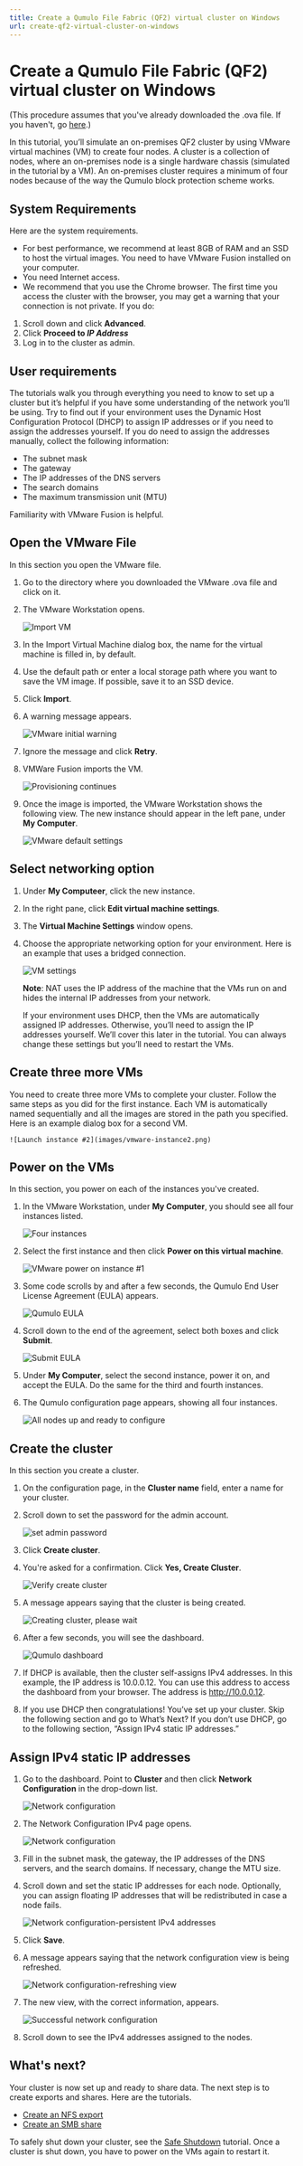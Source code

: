 ```yaml
---
title: Create a Qumulo File Fabric (QF2) virtual cluster on Windows
url: create-qf2-virtual-cluster-on-windows
---
```

# Create a Qumulo File Fabric (QF2) virtual cluster on Windows

(This procedure assumes that you've already downloaded the .ova file. If you haven't, go [here](/evaluate/download/vm).)

In this tutorial, you’ll simulate an on-premises QF2 cluster by using VMware virtual machines (VM) to create four nodes. A cluster is a collection of nodes, where an on-premises node is a single hardware chassis (simulated in the tutorial by a VM). An on-premises cluster requires a minimum of four nodes because of the way the Qumulo block protection scheme works.

## System Requirements
Here are the system requirements.

* For best performance, we recommend at least 8GB of RAM and an SSD to host the virtual images.
You need to have VMware Fusion installed on your computer.
* You need Internet access.
* We recommend that you use the Chrome browser. The first time you access the cluster with the browser, you may get a warning that your connection is not private. If you do:
1. Scroll down and click **Advanced**.
2. Click **Proceed to *IP Address***
3. Log in to the cluster as admin.

## User requirements
The tutorials walk you through everything you need to know to set up a cluster but it’s helpful if you have some understanding of the network you’ll be using. Try to find out if your environment uses the Dynamic Host Configuration Protocol (DHCP) to assign IP addresses or if you need to assign the addresses yourself. If you do need to assign the addresses manually, collect the following information:

* The subnet mask
* The gateway
* The IP addresses of the DNS servers
* The search domains
* The maximum transmission unit (MTU)

Familiarity with VMware Fusion is helpful.



## Open the VMware File
In this section you open the VMware file. 

1. Go to the directory where you downloaded the VMware .ova file and click on it. 
2. The VMware Workstation opens.
 
    ![Import VM](images/vmware-start-1.png)

 3. In the Import Virtual Machine dialog box, the name for the virtual machine is filled in, by default.
4. Use the default path or enter a local storage path where you want to save the VM image. If possible, save it to an SSD device.
3. Click **Import**. 
4. A warning message appears.

    ![VMware initial warning](images/vmware-warning.png)

5. Ignore the message and click **Retry**.
6. VMWare Fusion imports the VM.

    ![Provisioning continues](images/vmware-continues.png)

7. Once the image is imported, the VMware Workstation shows the following view. The new instance should appear in the left pane, under **My Computer**.

    ![VMware default settings](images/vmwaredefault.png)

## Select networking option
1. Under **My Computeer**, click the new instance.
2. In the right pane, click **Edit virtual machine settings**.
3. The **Virtual Machine Settings** window opens.
4. Choose the appropriate networking option for your environment. Here is an example that uses a bridged connection.

    ![VM settings](images/vmware-networksetting.png)

    **Note**: NAT uses the IP address of the machine that the VMs run on and hides the internal IP addresses from your network.

    If your environment uses DHCP, then the VMs are automatically assigned IP addresses. Otherwise, you’ll need to assign the IP addresses yourself. We’ll cover this later in the tutorial. You can always change these settings but you’ll need to restart the VMs.

## Create three more VMs

You need to create three more VMs to complete your cluster. Follow the same steps as you did for the first instance. Each VM is automatically named sequentially and all the images are stored in the path you specified. Here is an example dialog box for a second VM.

    ![Launch instance #2](images/vmware-instance2.png)

## Power on the VMs
In this section, you power on each of the instances you've created.

1. In the VMware Workstation, under **My Computer**, you should see all four instances listed.

    ![Four instances](images/vmware-4instances.png)

2. Select the first instance and then click **Power on this virtual machine**.

    ![VMware power on instance #1](images/vmware-poweron1.png)

3. Some code scrolls by and after a few seconds, the Qumulo End User License Agreement (EULA) appears.

    ![Qumulo EULA](images/vmware-eula-1.png)

4. Scroll down to the end of the agreement, select both boxes and click **Submit**.

    ![Submit EULA](images/vmware-eula-accept.png)

5. Under **My Computer**, select the second instance, power it on, and accept the EULA. Do the same for the third and fourth instances.

6. The Qumulo configuration page appears, showing all four instances.

    ![All nodes up and ready to configure](images/vmware-4nodes-up.png)

## Create the cluster
In this section you create a cluster.

1. On the configuration page, in the **Cluster name** field, enter a name for your cluster.

2. Scroll down to set the password for the admin account.

    ![set admin password](images/vmware-setadminpassword.png)

3. Click **Create cluster**.

4. You're asked for a confirmation. Click **Yes, Create Cluster**. 

    ![Verify create cluster](images/vmware-createcluster-verify.png)

5. A message appears saying that the cluster is being created.

    ![Creating cluster, please wait](images/vmware-creatingcluster.png)

6. After a few seconds, you will see the dashboard.

    ![Qumulo dashboard](images/vmware-cluster-is-up.png)

7. If DHCP is available, then the cluster  self-assigns IPv4 addresses. In this example, the  IP address is 10.0.0.12. You can use this address to access the dashboard from your browser. The address is http://10.0.0.12.

8. If you use DHCP then congratulations! You’ve set up your cluster. Skip the following section and go to What’s Next? If you don’t use DHCP, go to the following section, “Assign IPv4 static IP addresses.” 

## Assign IPv4 static IP addresses

1. Go to the dashboard. Point to **Cluster** and then click **Network Configuration** in the drop-down list.

    ![Network configuration](images/cluster-network-configuration.png)

2. The Network Configuration IPv4 page opens. 

    ![Network configuration](images/network-config-static-1.png)

3. Fill in the subnet mask, the gateway, the IP addresses of the DNS servers, and the search domains. If necessary, change the MTU size.

4. Scroll down and set the static IP addresses for each node. Optionally, you can assign floating IP addresses that will be redistributed in case a node fails.

    ![Network configuration-persistent IPv4 addresses](images/network-config-2-staticIPs.png)

5. Click **Save**.

6. A message appears saying that the network configuration view is being refreshed.

    ![Network configuration-refreshing view](images/network-configuration-refreshingview.png)

7. The new view, with the correct information, appears.

    ![Successful network configuration](images/network-configuration-successful.png)

8. Scroll down to see the IPv4 addresses assigned to the nodes.

## What's next?

Your cluster is now set up and ready to share data. The next step is to create exports and shares. Here are the tutorials.

* [Create an NFS export](/resources/how-to/create-nfs-export)
* [Create an SMB share](/resources/how-to/create-smb-share)

To safely shut down your cluster, see the [Safe Shutdown](/resources/how-to/safe-shutdown) tutorial. Once a cluster is shut down, you have to power on the VMs again to restart it.


 








